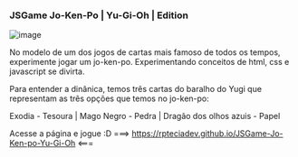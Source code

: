 ### JSGame Jo-Ken-Po | Yu-Gi-Oh | Edition

![image](https://github.com/RPTecDev/JSGame-Jo-Ken-po-Yu-Gi-Oh/assets/114440054/02d4fb7c-fc70-4740-9262-a2f8111f50ff)

No modelo de um dos jogos de cartas mais famoso de todos os tempos, experimente jogar um jo-ken-po.
Experimentando conceitos de html, css e javascript se divirta.

Para entender a dinânica, temos três cartas do baralho do Yugi que representam as três opções que temos no jo-ken-po:

Exodia - Tesoura   |   Mago Negro - Pedra   |   Dragão dos olhos azuis - Papel

Acesse a página e jogue :D
===>     https://rpteciadev.github.io/JSGame-Jo-Ken-po-Yu-Gi-Oh     <===

